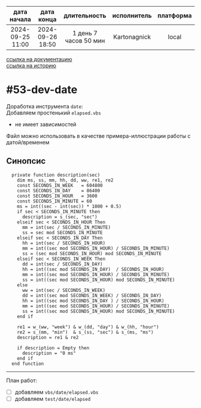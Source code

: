 |   дата начала    |    дата конца    |      длительность     | исполнитель  | платформа |
|:----------------:|:----------------:|:---------------------:|:------------:|:---------:|
| 2024-09-25 11:00 | 2024-09-26 18:50 | 1 день 7 часов 50 мин | Kartonagnick |   local   |

[ссылка на документацию](../docs.md)  
[ссылка на историю](../history.md#-v053-dev)  

#53-dev-date
============
Доработка инструмента `date`:  
Добавляем простенький `elapsed.vbs`
  - не имеет зависимостей  

Файл можно использовать в качестве примера-иллюстрации работы с датой/временем  

Синопсис
--------

```vbs
  private function description(sec)
    dim ms, ss, mm, hh, dd, ww, re1, re2
    const SECONDS_IN_WEEK   = 604800
    const SECONDS_IN_DAY    = 86400
    const SECONDS_IN_HOUR   = 3600
    const SECONDS_IN_MINUTE = 60
    ms = int((sec - int(sec)) * 1000 + 0.5)    
    if sec < SECONDS_IN_MINUTE then
      description = s_(sec, "sec")
    elseif sec < SECONDS_IN_HOUR Then 
      mm = int(sec / SECONDS_IN_MINUTE)
      ss = sec mod SECONDS_IN_MINUTE
    elseif sec < SECONDS_IN_DAY Then
      hh = int(sec / SECONDS_IN_HOUR)
      mm = int((sec mod SECONDS_IN_HOUR) / SECONDS_IN_MINUTE)
      ss = (sec mod SECONDS_IN_HOUR) mod SECONDS_IN_MINUTE
    elseif sec < SECONDS_IN_WEEK Then
      dd = int(sec / SECONDS_IN_DAY)
      hh = int((sec mod SECONDS_IN_DAY)  / SECONDS_IN_HOUR)
      mm = int((sec mod SECONDS_IN_HOUR) / SECONDS_IN_MINUTE)
      ss = int((sec mod SECONDS_IN_HOUR) mod SECONDS_IN_MINUTE)
    else
      ww = int(sec / SECONDS_IN_WEEK)
      dd = int((sec mod SECONDS_IN_WEEK) / SECONDS_IN_DAY) 
      hh = int((sec mod SECONDS_IN_DAY ) / SECONDS_IN_HOUR)
      mm = int((sec mod SECONDS_IN_HOUR) / SECONDS_IN_MINUTE)
      ss = int((sec mod SECONDS_IN_HOUR) mod SECONDS_IN_MINUTE)
    end if

    re1 = w_(ww, "week") & w_(dd, "day") & w_(hh, "hour")
    re2 = s_(mm, "min")  & s_(ss, "sec") & s_(ms, "ms")
    description = re1 & re2

    if description = Empty then
      description = "0 ms"
    end if
  end function
```

--------------------------------------------------------------------------------

План работ:  
  - [ ] добавляем `vbs/date/elapsed.vbs`  
  - [ ] добавляем `test/date/elapsed`  
